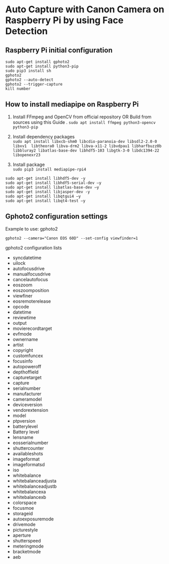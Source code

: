 # Auto Capture with Canon Camera on Raspberry Pi by using Face Detection

## Raspberry Pi initial configuration
````
sudo apt-get install gphoto2   
sudo apt-get install python3-pip   
sudo pip3 install sh   
gphoto2 
gphoto2 --auto-detect
gphoto2 --trigger-capture
kill number
````
## How to install mediapipe on Raspberry Pi
1. Install FFmpeg and OpenCV from official repository OR Build from sources using this Guide .
```sudo apt install ffmpeg python3-opencv python3-pip```

2. Install dependency packages   
```sudo apt install libxcb-shm0 libcdio-paranoia-dev libsdl2-2.0-0 libxv1  libtheora0 libva-drm2 libva-x11-2 libvdpau1 libharfbuzz0b libbluray2 libatlas-base-dev libhdf5-103 libgtk-3-0 libdc1394-22 libopenexr23```

3. Install package   
```sudo pip3 install mediapipe-rpi4```

````
sudo apt-get install libhdf5-dev -y 
sudo apt-get install libhdf5-serial-dev –y 
sudo apt-get install libatlas-base-dev –y 
sudo apt-get install libjasper-dev -y 
sudo apt-get install libqtgui4 –y
sudo apt-get install libqt4-test –y
````

## Gphoto2 configuration settings

Example to use: gphoto2 
````
gphoto2 --camera="Canon EOS 60D" --set-config viewfinder=1
````


gphoto2 configuration lists

- syncdatetime
- uilock
- autofocusdrive
- manualfocusdrive
- cancelautofocus
- eoszoom
- eoszoomposition
- viewfiner
- eosremoterelease
- opcode
- datetime
- reviewtime
- output
- movierecordtarget
- evfmode
- ownername
- artist
- copyright
- customfuncex
- focusinfo
- autopoweroff
- depthoffield
- capturetarget
- capture
- serialnumber
- manufacturer
- cameramodel
- deviceversion
- vendorextension
- model
- ptpversion
- batterylevel
- Battery level
- lensname
- eosserialnumber
- shuttercounter
- availableshots
- imageformat
- imageformatsd
- iso
- whitebalance
- whitebalanceadjusta
- whitebalanceadjustb
- whitebalancexa
- whitebalancexb
- colorspace
- focusmoe
- storageid
- autoexposuremode
- drivemode
- picturestyle
- aperture
- shutterspeed
- meteringmode
- bracketmode
- aeb